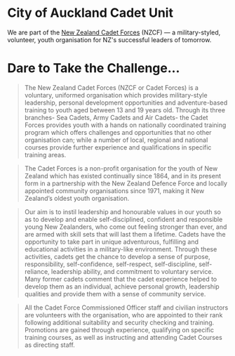 # City of Auckland Cadet Unit

We are part of the [New Zealand Cadet Forces](https://www.cadetforces.org.nz) (NZCF) — a military-styled, volunteer, youth organisation for NZ's successful leaders of tomorrow.

# Dare to Take the Challenge...
> The New Zealand Cadet Forces (NZCF or Cadet Forces) is a voluntary, uniformed organisation which provides military-style leadership, personal 
development opportunities and adventure-based training to youth aged between 13 and 19 years old. Through its three branches- Sea Cadets, Army 
Cadets and Air Cadets- the Cadet Forces provides youth with a hands on nationally coordinated training program which offers challenges and 
opportunities that no other organisation can; while a number of local, regional and national courses provide further experience and qualifications in 
specific training areas.

> The Cadet Forces is a non-profit organisation for the youth of New Zealand which has existed continually since 1864, and in its present form in a 
partnership with the New Zealand Defence Force and locally appointed community organisations since 1971, making it New Zealand’s oldest youth 
organisation.

> Our aim is to instil leadership and honourable values in our youth so as to develop and enable self-disciplined, confident and responsible young New 
Zealanders, who come out feeling stronger than ever, and are armed with skill sets that will last them a lifetime. Cadets have the opportunity to take 
part in unique adventurous, fulfilling and educational activities in a military-like environment. Through these activities, cadets get the chance to 
develop a sense of purpose, responsibility, self-confidence, self-respect, self-discipline, self-reliance, leadership ability, and commitment to voluntary 
service. Many former cadets comment that the cadet experience helped to develop them as an individual, achieve personal growth, leadership 
qualities and provide them with a sense of community service.

> All the Cadet Force Commissioned Officer staff and civilian instructors are volunteers with the organisation, who are appointed to their rank 
following additional suitability and security checking and training. Promotions are gained through experience, qualifying on specific training courses, 
as well as instructing and attending Cadet Courses as directing staff.
